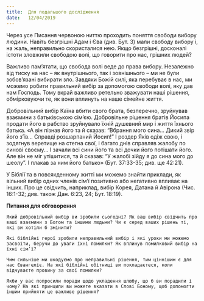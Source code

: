 ```yaml
---
title:  Для подальшого дослідження
date:   12/04/2019
---
```


Через усе Писання червоною ниттю проходить поняття свободи вибору людини. Навіть безгрішні Адам і Єва (див. Бут. 3) мали свободу вибору і, на жаль, неправильно скористалися нею. Якщо безгрішні, досконалі істоти зловжили свободою волі, що говорити про нас, грішних людей?

Важливо пам’ятати, що свобода волі веде до права вибору. Незалежно від тиску на нас – як внутрішнього, так і зовнішнього – ми не були зобов’язані вибирати зло. Завдяки Божій силі, яка перебуває в нас, ми можемо робити правильний вибір за допомогою свободи волі, яку дав нам Господь. Тому вкрай важливо ретельно зважувати наші рішення, обмірковуючи те, як вони вплинуть на наше сімейне життя.

Добровільний вибір Каїна вбити свого брата, безперечно, зруйнував взаємини з батьківською сім’єю. Добровільне рішення братів Йосипа продати його в рабство зруйнувало їхній душевний мир і життя їхнього батька. «А він пізнав його та й сказав: “Вбрання мого сина... Дикий звір його з’їв... Справді розшарпаний Йосип!” І роздер Яків одіж свою, і зодягнув веретище на стегна свої, і багато днів справляв жалобу по синові своєму... І зачали всі сини його та всі дочки його потішати його. Але він не міг утішитися, та й сказав: “У жалобі зійду я до сина мого до шеолу”. І плакав за ним його батько» (Бут. 37:33-35; див. ще 42:21).

У Біблії та в повсякденному житті ми можемо знайти приклади, як вільний вибір одних членів сім’ї позитивно або негативно впливає на інших. Про це свідчить, наприклад, вибір Корея, Датана й Авірона (Чис. 16:1-32; див. також Дан. 6:23, 24; Бут. 18:19).

**Питання для обговорення**

`Який добровільний вибір ви зробили сьогодні? Як ваш вибір свідчить про ваші взаємини з Богом та іншими людьми? Чи є серед ваших рішень ті, які ви хотіли б змінити?`

`Які біблійні герої зробили неправильний вибір і які уроки ми можемо засвоїти, беручи до уваги їхні помилки? Як вплинув помилковий вибір на їхні сім’ї?`

`Чим сильніше ми шкодуємо про неправильні рішення, тим ціннішим є для нас Євангеліє. На які біблійні обітниці ви покладаєтеся, коли відчуваєте провину за свої помилки?`

`Якби у вас попросили поради щодо укладення шлюбу, що б ви порадили і чому? На які принципи ви можете вказати в Слові Божому, щоб допомогти іншим прийняти це важливе рішення?`
